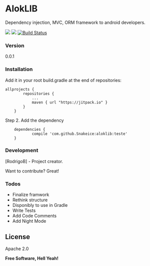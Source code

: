 # AlokLIB

Dependency injection, MVC, ORM framework to android developers. 

<a href="http://www.methodscount.com/?lib=com.github.Snakeice%3Aaloklib%3Ateste"><img src="https://img.shields.io/badge/Methods and size-core: 19 | deps: 15068 | 17 KB-e91e63.svg"></img></a>
[![](https://jitpack.io/v/Snakeice/aloklib.svg)](https://jitpack.io/#Snakeice/aloklib)
[![Build Status](https://travis-ci.org/Snakeice/aloklib.svg?branch=master)](https://travis-ci.org/Snakeice/aloklib)

### Version
0.0.1

### Installation

Add it in your root build.gradle at the end of repositories:

```	
allprojects {
		repositories {
			...
			maven { url "https://jitpack.io" }
		}
	}
```
Step 2. Add the dependency
```
	dependencies {
	        compile 'com.github.Snakeice:aloklib:teste'
	}
```
### Development

[RodrigoB] - Project creator.

Want to contribute? Great!

### Todos

 - Finalize framwork
 - Rethink structure
 - Disponibly to use in Gradle
 - Write Tests
 - Add Code Comments
 - Add Night Mode

License
----

Apache 2.0

**Free Software, Hell Yeah!**
